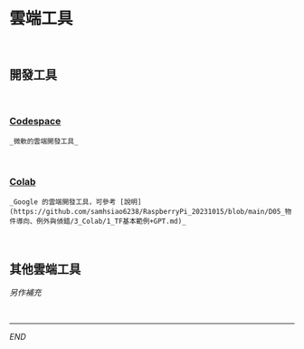 # 雲端工具

<br>

## 開發工具

<br>

### [Codespace](https://github.com/features/codespaces)

    _微軟的雲端開發工具_

<br>

### [Colab](https://colab.research.google.com/?hl=zh-tw)

    _Google 的雲端開發工具，可參考 [說明](https://github.com/samhsiao6238/RaspberryPi_20231015/blob/main/D05_物件導向、例外與偵錯/3_Colab/1_TF基本範例+GPT.md)_
    
<br>

## 其他雲端工具

_另作補充_

<br>

---

_END_